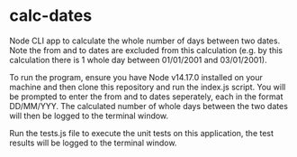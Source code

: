 # calc-dates
Node CLI app to calculate the whole number of days between two dates. Note the from and to dates are excluded from this calculation (e.g. by this calculation there is 1 whole day between 01/01/2001 and 03/01/2001).

To run the program, ensure you have Node v14.17.0 installed on your machine and then clone this repository and run the index.js script. You will be prompted to enter the from and to dates seperately, each in the format DD/MM/YYY. The calculated number of whole days between the two dates will then be logged to the terminal window.

Run the tests.js file to execute the unit tests on this application, the test results will be logged to the terminal window. 

